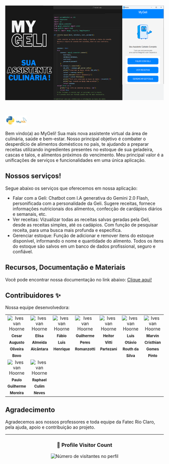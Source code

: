 <p align="center">
  <a href="https://codesandbox.io">
    <img src="https://raw.githubusercontent.com/FoodYze/MyGeli/refs/heads/main/GELI.png" height="300px">
  </a>
</p>

&nbsp;

<code><img height="32" src="https://github.com/devicons/devicon/blob/master/icons/python/python-original.svg" alt="Python"/></code>
<code><img height="32" src="https://github.com/devicons/devicon/blob/master/icons/mysql/mysql-original-wordmark.svg" alt="MySQL"/></code>

Bem vindo(a) ao MyGeli! 
Sua mais nova assistente virtual da área de culinária, saúde e bem-estar. Nosso principal objetivo é combater o desperdício de alimentos domésticos no país, te
ajudando a preparar receitas utilizando ingredientes presentes no estoque de sua geladeira, cascas e talos, e alimentos próximos do vencimento. Meu principal valor
é a unificações de serviços e funcionalidades em uma única aplicação.

## Nossos serviços!

Segue abaixo os serviços que oferecemos em nossa aplicação:

- Falar com a Geli: Chatbot com I.A generativa do Gemini 2.0 Flash, personificada com a personalidade da Geli. Sugere receitas, fornece informações nutricionais dos alimentos, confecção de cardápios diários e semanais, etc.
- Ver receitas: Vizualizar todas as receitas salvas geradas pela Geli, desde as receitas simples, até os cadápios. Com função de pesquisar receita, para uma busca mais profunda e específica.
- Gerenciar estoque: Função de adicionar e remover itens do estoque disponível, informando o nome e quantidade do alimento. Todos os itens do estoque são salvos em um banco de dados profissional, seguro e confiável.

## Recursos, Documentação e Materiais

Você pode encontrar nossa documentação no link abaixo:
[Clique aqui!](https://linktr.ee/mygeli)

## Contribuidores ✨

Nossa equipe desenvolvedora:

<!-- ALL-CONTRIBUTORS-LIST:START - Do not remove or modify this section -->
<!-- prettier-ignore-start -->
<!-- markdownlint-disable -->
<table>
  <tbody>
    <tr>
      <td align="center" valign="top" width="14.28%"><img src="https://avatars.githubusercontent.com/u/207229048?v=4" width="100px;" alt="Ives van Hoorne"/><br /><sub><b>Cesar Augusto Oliveira Bovo</b></sub><br /></td>
      <td align="center" valign="top" width="14.28%"><img src="https://avatars.githubusercontent.com/u/201613970?v=4" width="100px;" alt="Ives van Hoorne"/><br /><sub><b>Elisa Almeida Alcântara</b></sub><br /></td>
      <td align="center" valign="top" width="14.28%"><img src="https://avatars.githubusercontent.com/u/214133984?v=4" width="100px;" alt="Ives van Hoorne"/><br /><sub><b>Fábio Luis Henrique</b></sub><br /></td>
      <td align="center" valign="top" width="14.28%"><img src="https://avatars.githubusercontent.com/u/207372280?v=4" width="100px;" alt="Ives van Hoorne"/><br /><sub><b>Guilherme Peres Romanzotti</b></sub><br /></td>
      <td align="center" valign="top" width="14.28%"><img src="https://avatars.githubusercontent.com/u/202444594?v=4" width="100px;" alt="Ives van Hoorne"/><br /><sub><b>Heitor Vitti Partezani</b></sub><br /></td>
      <td align="center" valign="top" width="14.28%"><img src="https://avatars.githubusercontent.com/u/207231091?v=4" width="100px;" alt="Ives van Hoorne"/><br /><sub><b>Luis Otávio Routh da Silva</b></sub><br /></td>
      <td align="center" valign="top" width="14.28%"><img src="https://avatars.githubusercontent.com/u/202424720?v=4" width="100px;" alt="Ives van Hoorne"/><br /><sub><b>Marvin Cristhian Gomes Pinto</b></sub><br /></td>
    </tr>
    <tr>
      <td align="center" valign="top" width="14.28%"><img src="https://avatars0.githubusercontent.com/u/587016?v=3?s=100" width="100px;" alt="Ives van Hoorne"/><br /><sub><b>Paulo Guilherme Moreira</b></sub><br /></td>
      <td align="center" valign="top" width="14.28%"><img src="https://avatars.githubusercontent.com/u/208488242?v=4" width="100px;" alt="Ives van Hoorne"/><br /><sub><b>Raphael Culim Neves</b></sub><br /></td>
  </tbody>
</table>

<!-- markdownlint-restore -->
<!-- prettier-ignore-end -->

<!-- ALL-CONTRIBUTORS-LIST:END -->

## Agradecimento

Agradecemos aos nossos professores e toda equipe da Fatec Rio Claro, pela ajuda, apoio e contribuição ao projeto.

---

<div align="center">
  <h3><b>📍 Profile Visitor Count</b></h3>
</div>

<p align="center">
  <img
    src="https://profile-counter.glitch.me/MarvinCristhian07/count.svg"
    alt="Número de visitantes no perfil"
  />
</p>
